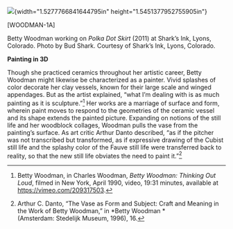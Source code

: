 ![](media/image1.png){width="1.5277766841644795in" height="1.5451377952755905in"}

\[WOODMAN-1A\]

Betty Woodman working on *Polka Dot Skirt* (2011) at Shark’s Ink, Lyons, Colorado. Photo by Bud Shark. Courtesy of Shark’s Ink, Lyons, Colorado. 

**Painting in 3D**

Though she practiced ceramics throughout her artistic career, Betty Woodman might likewise be characterized as a painter. Vivid splashes of color decorate her clay vessels, known for their large scale and winged appendages. But as the artist explained, “what I’m dealing with is as much painting as it is sculpture.”[^1] Her works are a marriage of surface and form, wherein paint moves to respond to the geometries of the ceramic vessel and its shape extends the painted picture. Expanding on notions of the still life and her woodblock collages, Woodman pulls the vase from the painting’s surface. As art critic Arthur Danto described, “as if the pitcher was not transcribed but transformed, as if expressive drawing of the Cubist still life and the splashy color of the Fauve still life were transferred back to reality, so that the new still life obviates the need to paint it.”[^2]

[^1]: Betty Woodman, in Charles Woodman, *Betty Woodman:* *Thinking Out Loud*, filmed in New York, April 1990, video, 19:31 minutes, available at https://vimeo.com/209317503.

[^2]: Arthur C. Danto, “The Vase as Form and Subject: Craft and Meaning in the Work of Betty Woodman,” in *Betty Woodman *(Amsterdam: Stedelijk Museum, 1996), 16.
